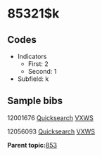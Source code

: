 # 85321$k

## Codes

-   Indicators
    -   First: 2
    -   Second: 1
-   Subfield: k

## Sample bibs

12001676 [Quicksearch](https://search.library.yale.edu/catalog/12001676) [VXWS](http://prodorbis.library.yale.edu:7014/vxws/GetHoldingsService?bibId=12001676)

12056093 [Quicksearch](https://search.library.yale.edu/catalog/12056093) [VXWS](http://prodorbis.library.yale.edu:7014/vxws/GetHoldingsService?bibId=12056093)

**Parent topic:**[853](../../tags/853/853.md)


